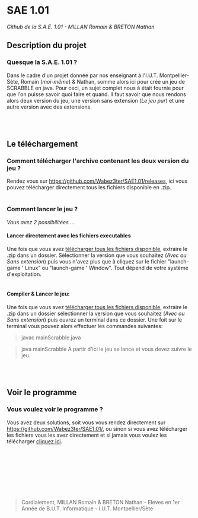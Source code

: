 # SAE 1.01
*Github de la S.A.E. 1.01 - MILLAN Romain & BRETON Nathan*
<br/>

## Description du projet
 ### Quesque la S.A.E. 1.01 ?
 Dans le cadre d'un projet donnée par nos enseignant à l'I.U.T. Montpellier-Sète, Romain (*moi-même*) & Nathan, somme alors ici pour crée un jeu de SCRABBLE en java. Pour ceci, un sujet complet nous à était fournie pour que l'on puisse savoir quoi faire et quand.  Il faut savoir que nous rendons alors deux version du jeu, une version sans extension (*Le jeu pur*) et une autre version avec des extensions.
 
## <br/><br/>Le téléchargement
 ### Comment télécharger l'archive contenant les deux version du jeu ?<br/>
 Rendez vous sur https://github.com/Wabez3ter/SAE1.01/releases, ici vous pouvez télécharger directement tous les fichiers disponible en .zip.
 <br/><br/>
 ### Comment lancer le jeu ? <br/>
 *Vous avez 2 possibilitées ...*
  #### Lancer directement avec les fichiers executables
  Une fois que vous avez [télécharger tous les fichiers disponible](https://github.com/Wabez3ter/SAE1.01/releases), extraire le .zip dans un dossier. Sélectionner la version que vous souhaitez (*Avec ou Sans extension*) puis vous n'avez plus que à cliquez sur le fichier "launch-game ' Linux" ou "launch-game ' Window". Tout dépend de votre système d'exploitation.<br/><br/>
  #### Compiler & Lancer le jeu:
  Une fois que vous avez [télécharger tous les fichiers disponible](https://github.com/Wabez3ter/SAE1.01/releases), extraire le .zip dans un dossier sélectionner la version que vous souhaitez (*Avec ou Sans extension*) puis ouvrez un terminal dans ce dossier. Une foit sur le terminal vous pouvez alors effectuer les commandes suivantes:
  > javac mainScrabble.java

  > java mainScrabble
  A partir d'ici le jeu se lance et vous devez suivre le jeu.

## <br/><br/>Voir le programme
 ### Vous voulez voir le programme ?
 Vous avez deux solutions, soit vous vous rendez directement sur https://github.com/Wabez3ter/SAE1.01/, ou sinon si vous avez télécharger les fichiers vous les avez directement et si jamais vous voulez les télécharger [cliquez ici](https://github.com/Wabez3ter/SAE1.01/tree/master#comment-t%C3%A9l%C3%A9charger-larchive-contenant-les-deux-version-du-jeu-).





<br/><br/><br/><br/><br/><br/><br/>
> Cordialement, MILLAN Romain & BRETON Nathan - Eleves en 1er Année de B.U.T. Informatique - I.U.T. Montpellier/Sète
